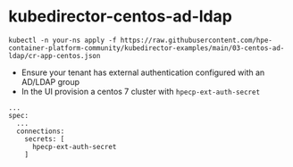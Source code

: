 # kubedirector-centos-ad-ldap

```
kubectl -n your-ns apply -f https://raw.githubusercontent.com/hpe-container-platform-community/kubedirector-examples/main/03-centos-ad-ldap/cr-app-centos.json
```

- Ensure your tenant has external authentication configured with an AD/LDAP group
- In the UI provision a centos 7 cluster with `hpecp-ext-auth-secret`

```
...
spec: 
  ...
  connections: 
    secrets: [
      hpecp-ext-auth-secret
    ]
```
